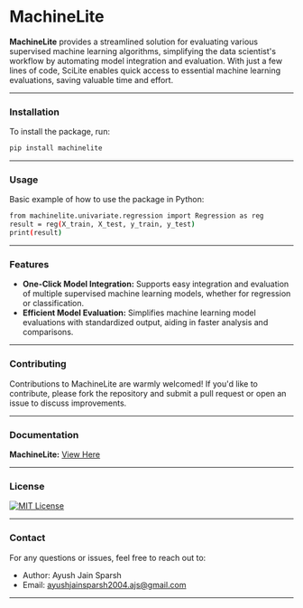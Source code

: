 # **MachineLite**


**MachineLite** provides a streamlined solution for evaluating various supervised machine learning algorithms, simplifying the data scientist's workflow by automating model integration and evaluation. With just a few lines of code, SciLite enables quick access to essential machine learning evaluations, saving valuable time and effort.

---

### Installation

To install the package, run:

```bash
pip install machinelite
```

---

### Usage

Basic example of how to use the package in Python:

```bash
from machinelite.univariate.regression import Regression as reg
result = reg(X_train, X_test, y_train, y_test)
print(result)
```

---

### Features

- **One-Click Model Integration:** Supports easy integration and evaluation of multiple supervised machine learning models, whether for regression or classification.
- **Efficient Model Evaluation:** Simplifies machine learning model evaluations with standardized output, aiding in faster analysis and comparisons.

---

### Contributing

Contributions to MachineLite are warmly welcomed! If you'd like to contribute, please fork the repository and submit a pull request or open an issue to discuss improvements.

---

### Documentation

**MachineLite:** [View Here](https://pypi.org/project/machinelite/0.0.1/)

---

### License

[![MIT License](https://img.shields.io/badge/License-MIT-green.svg)](https://github.com/AyushJainSparsh/MachineLite?tab=MIT-1-ov-file)

---

### Contact
For any questions or issues, feel free to reach out to:

* Author: Ayush Jain Sparsh
* Email: ayushjainsparsh2004.ajs@gmail.com

---
